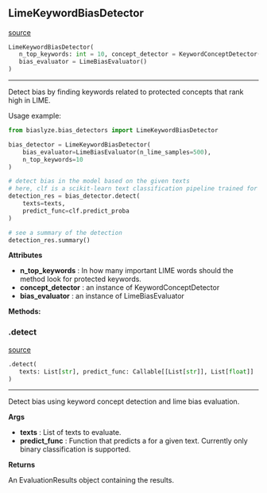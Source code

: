 #


## LimeKeywordBiasDetector
[source](https://github.com/biaslyze-dev/biaslyze/blob/main/biaslyze/bias_detectors/lime_keyword_biasdetector.py/#L11)
```python 
LimeKeywordBiasDetector(
   n_top_keywords: int = 10, concept_detector = KeywordConceptDetector(),
   bias_evaluator = LimeBiasEvaluator()
)
```


---
Detect bias by finding keywords related to protected concepts that rank high in LIME.

Usage example:

```python
from biaslyze.bias_detectors import LimeKeywordBiasDetector

bias_detector = LimeKeywordBiasDetector(
    bias_evaluator=LimeBiasEvaluator(n_lime_samples=500),
    n_top_keywords=10
)

# detect bias in the model based on the given texts
# here, clf is a scikit-learn text classification pipeline trained for a binary classification task
detection_res = bias_detector.detect(
    texts=texts,
    predict_func=clf.predict_proba
)

# see a summary of the detection
detection_res.summary()
```


**Attributes**

* **n_top_keywords**  : In how many important LIME words should the method look for protected keywords.
* **concept_detector**  : an instance of KeywordConceptDetector 
* **bias_evaluator**  : an instance of LimeBiasEvaluator



**Methods:**


### .detect
[source](https://github.com/biaslyze-dev/biaslyze/blob/main/biaslyze/bias_detectors/lime_keyword_biasdetector.py/#L51)
```python
.detect(
   texts: List[str], predict_func: Callable[[List[str]], List[float]]
)
```

---
Detect bias using keyword concept detection and lime bias evaluation.


**Args**

* **texts**  : List of texts to evaluate.
* **predict_func**  : Function that predicts a for a given text. Currently only binary classification is supported.


**Returns**

An EvaluationResults object containing the results.

